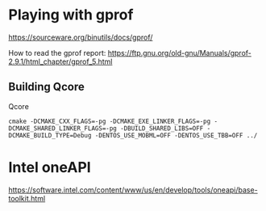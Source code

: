 # Playing with gprof

<https://sourceware.org/binutils/docs/gprof/>

How to read the gprof report:
<https://ftp.gnu.org/old-gnu/Manuals/gprof-2.9.1/html_chapter/gprof_5.html>

## Building Qcore
Qcore

`cmake -DCMAKE_CXX_FLAGS=-pg -DCMAKE_EXE_LINKER_FLAGS=-pg -DCMAKE_SHARED_LINKER_FLAGS=-pg -DBUILD_SHARED_LIBS=OFF -DCMAKE_BUILD_TYPE=Debug -DENTOS_USE_MOBML=OFF -DENTOS_USE_TBB=OFF ../`

# Intel oneAPI
<https://software.intel.com/content/www/us/en/develop/tools/oneapi/base-toolkit.html>
